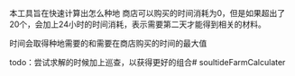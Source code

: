 本工具旨在快速计算出怎么种地
商店可以购买的时间消耗为0，但是如果超出了20个，会加上24小时的时间消耗，表示需要第二天才能得到相关的材料。

时间会取得种地需要的和需要在商店购买的时间的最大值

todo：尝试求解的时候加上巡查，以获得更好的组合#   s o u l t i d e F a r m C a l c u l a t e r  
 